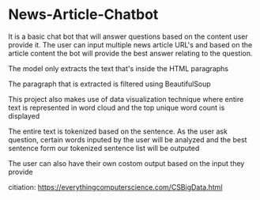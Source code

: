 # News-Article-Chatbot
It is a basic chat bot that will answer questions based on the content user provide it. The user can input multiple news article URL's and based on the article content the bot will provide the best answer relating to the question.

The model only extracts the text that's inside the HTML paragraphs <p>
The paragraph that is extracted is filtered using BeautifulSoup
 
 This project also makes use of data visualization technique where entire text is represented in word cloud and the top unique word count is displayed
 
 The entire text is tokenized based on the sentence. As the user ask question, certain words inputed by the user will be analyzed and the best sentence form our tokenized sentence list will be outputed
 
 The user can also have their own costom output based on the input they provide
 
 citiation:
https://everythingcomputerscience.com/CSBigData.html



